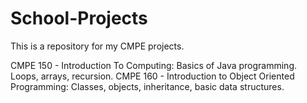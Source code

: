 # School-Projects
This is a repository for my CMPE projects.

CMPE 150 - Introduction To Computing: Basics of Java programming. Loops, arrays, recursion.
CMPE 160 - Introduction to Object Oriented Programming: Classes, objects, inheritance, basic data structures.
